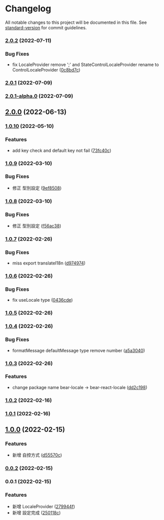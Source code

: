 # Changelog

All notable changes to this project will be documented in this file. See [standard-version](https://github.com/conventional-changelog/standard-version) for commit guidelines.

### [2.0.2](https://github.com/imagine10255/bear-react-locale/compare/v2.0.1...v2.0.2) (2022-07-11)


### Bug Fixes

* fix LocaleProvider remove ';' and StateControlLocaleProvider rename to ControlLocaleProvider ([0c8bd7c](https://github.com/imagine10255/bear-react-locale/commit/0c8bd7cc3fbc067dfc5ae24fd38d4c7a400455a7))

### [2.0.1](https://github.com/imagine10255/bear-react-locale/compare/v2.0.1-alpha.0...v2.0.1) (2022-07-09)

### [2.0.1-alpha.0](https://github.com/imagine10255/bear-react-locale/compare/v2.0.0...v2.0.1-alpha.0) (2022-07-09)

## [2.0.0](https://github.com/imagine10255/bear-react-locale/compare/v1.0.10...v2.0.0) (2022-06-13)

### [1.0.10](https://github.com/imagine10255/bear-react-locale/compare/v1.0.9...v1.0.10) (2022-05-10)


### Features

* add key check and default key not fail ([73fc40c](https://github.com/imagine10255/bear-react-locale/commit/73fc40cbb70368388e3a6bbf7947a548c1a69dbe))

### [1.0.9](https://github.com/imagine10255/bear-react-locale/compare/v1.0.8...v1.0.9) (2022-03-10)


### Bug Fixes

* 修正 型別設定 ([9ef8508](https://github.com/imagine10255/bear-react-locale/commit/9ef8508c35611bfb5457be1f4fb3f0bfd65cfa59))

### [1.0.8](https://github.com/imagine10255/bear-react-locale/compare/v1.0.7...v1.0.8) (2022-03-10)


### Bug Fixes

* 修正 型別設定 ([f56ac38](https://github.com/imagine10255/bear-react-locale/commit/f56ac38fe3ed0de0e58cca025095c9a640d2172c))

### [1.0.7](https://github.com/imagine10255/bear-react-locale/compare/v1.0.6...v1.0.7) (2022-02-26)


### Bug Fixes

* miss export translateI18n ([d974974](https://github.com/imagine10255/bear-react-locale/commit/d974974d1c7ab41e598fa40d9be228c2b5207e29))

### [1.0.6](https://github.com/imagine10255/bear-react-locale/compare/v1.0.5...v1.0.6) (2022-02-26)


### Bug Fixes

* fix useLocale type ([0436cde](https://github.com/imagine10255/bear-react-locale/commit/0436cdebc6995ee2058590de9798863ddd00ba5c))

### [1.0.5](https://github.com/imagine10255/bear-react-locale/compare/v1.0.4...v1.0.5) (2022-02-26)

### [1.0.4](https://github.com/imagine10255/bear-react-locale/compare/v1.0.3...v1.0.4) (2022-02-26)


### Bug Fixes

* formatMessage defaultMessage type remove number ([a5a3040](https://github.com/imagine10255/bear-react-locale/commit/a5a30407f015162c2cf78a35e5e3dd5a617a5d67))

### [1.0.3](https://github.com/imagine10255/bear-react-locale/compare/v1.0.2...v1.0.3) (2022-02-26)


### Features

* change package name bear-locale -> bear-react-locale ([dd2c198](https://github.com/imagine10255/bear-react-locale/commit/dd2c198a5a04f9736dafdaf1d10d546eb0664bf1))

### [1.0.2](https://github.com/imagine10255/bear-react-locale/compare/v1.0.1...v1.0.2) (2022-02-16)

### [1.0.1](https://github.com/imagine10255/bear-react-locale/compare/v1.0.0...v1.0.1) (2022-02-16)

## [1.0.0](https://github.com/imagine10255/bear-react-locale/compare/v0.0.2...v1.0.0) (2022-02-15)


### Features

* 新增 自控方式 ([d55570c](https://github.com/imagine10255/bear-react-locale/commit/d55570cbefad65d86d34af0833b7813def9195eb))

### [0.0.2](https://github.com/imagine10255/bear-react-locale/compare/v0.0.1...v0.0.2) (2022-02-15)

### 0.0.1 (2022-02-15)


### Features

* 新增 LocaleProvider ([279944f](https://github.com/imagine10255/bear-react-locale/commit/279944fcea9460ce7ef263f1cde30ea28f49a25a))
* 新增 設定完成 ([250118c](https://github.com/imagine10255/bear-react-locale/commit/250118c7b6e1232aa09d09db824f9c355196e375))
